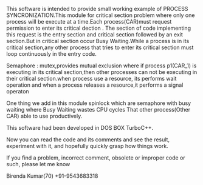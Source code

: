 This software is intended to provide small working example of PROCESS SYNCRONIZATION.This module for critical section problem where only one process will be execute at a time.Each process(CAR)must request permission to enter its critical dection . The section of code implementing this request is the entry section and critical section followed by an exit section.But in critical section occur Busy Waiting.While a process is in its critical section,any other process that tries to enter its critical section must loop continuously in the entry code. 

Semaphore : mutex,provides mutual exclusion where if process p1(CAR_1) is executing in its critical section,then other processes can not be executing in their critical section.when process use a resource, its performs  wait operation and when a process releases a resource,it performs a signal operaton

One thing we add in this module spinlock which are semaphore with busy waiting where Busy Waiting wastes CPU cycles That other process(Other CAR) able to use productively.

This software had been developed in DOS BOX TurboC++.

Now you can read the code and its comments and see the result, experiment with it, and hopefully quickly grasp how things work.

If you find a problem, incorrect comment, obsolete or improper code or such, please let me know



Birenda Kumar(70) +91-9543683318
